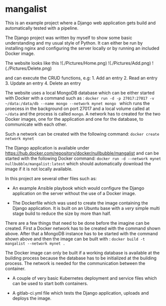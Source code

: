 # mangalist

This is an example project where a Django web application gets build and automatically tested with a pipeline.

The Django project was written by myself to show some basic understanding and my usual style of Python. It can either be run by installing nginx and configuring the server locally or by running an included Docker image.

The website looks like this 
!(./Pictures/Home.png)
!(./Pictures/Add.png)
!(./Pictures/Delete.png)

 and can execute the CRUD functions, e.g:
    1. Add an entry
    2. Read an entry
    3. Update an entry
    4. Delete an entry

The website uses a local MongoDB database which can be either started with Docker with a command such as :
    `docker run -d -p 27017:27017 -v ~/data:/data/db --name mongo --network mynet mongo
`
which runs the proecess in the background on port 27017 and a local volume called at `~/data` and the process is called `mongo`. A network has to created for the two Docker images, one for the application and one for the database, to communicate with each other.

Such a network can be created with the following command: 
`docker create network mynet`

The Django application is available under https://hub.docker.com/repository/docker/nullbubble/mangalist and can be started with the following Docker command:
`docker run -d --network mynet nullbubble/mangalist:latest` which should automatically download the image if it is not locally available.

In this project are several other files such as:


- An example Ansible playbook which would configure the Django application on the server without the use of a Docker image.

- The Dockerfile which was used to create the image containing the Django application. It is built on an Ubuntu base with a _very_ simple multi stage build to reduce the size by more than half. 

There are a few things that need to be done before the imagine can be created. First a Docker network has to be created with the command shown above. After that a MongoDB instance has to be started with the command shown above and then the image can be built with :
`docker build -t mangalist --network mynet .`

The Docker image can only be built if a working database is available at the building process because the database has to be initialized at the building process. The network is needed for the communication between the container.

- A couple of very basic Kubernetes deployment and service files which can be used to start both containers.

- A gitlab-ci.yml file which tests the Django application, uploads and deploys the image.
